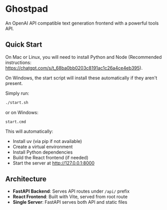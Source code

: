 # Ghostpad

An OpenAI API compatible text generation frontend with a powerful tools API.

## Quick Start

On Mac or Linux, you will need to install Python and Node (Recommended instructions: https://chatgpt.com/s/t_68ba0bb0203c8191ac1c26a4ce4eb395).

On Windows, the start script will install these automatically if they aren't present.

Simply run:

```bash
./start.sh
```

or on Windows:

```
start.cmd
```

This will automatically:

- Install uv (via pip if not available)
- Create a virtual environment
- Install Python dependencies
- Build the React frontend (if needed)
- Start the server at http://127.0.0.1:8000

## Architecture

- **FastAPI Backend**: Serves API routes under `/api/` prefix
- **React Frontend**: Built with Vite, served from root route
- **Single Server**: FastAPI serves both API and static files
